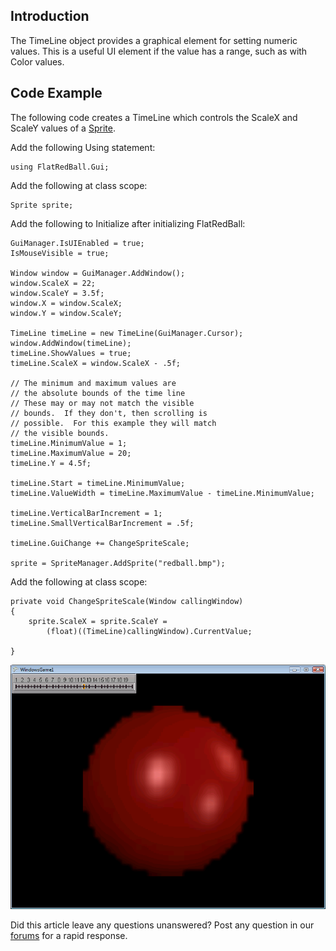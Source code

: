 ## Introduction

The TimeLine object provides a graphical element for setting numeric values. This is a useful UI element if the value has a range, such as with Color values.

## Code Example

The following code creates a TimeLine which controls the ScaleX and ScaleY values of a [Sprite](/frb/docs/index.php?title=FlatRedBall.Sprite.md "FlatRedBall.Sprite").

Add the following Using statement:

    using FlatRedBall.Gui;

Add the following at class scope:

    Sprite sprite;

Add the following to Initialize after initializing FlatRedBall:

    GuiManager.IsUIEnabled = true;
    IsMouseVisible = true;

    Window window = GuiManager.AddWindow();
    window.ScaleX = 22;
    window.ScaleY = 3.5f;
    window.X = window.ScaleX;
    window.Y = window.ScaleY;

    TimeLine timeLine = new TimeLine(GuiManager.Cursor);
    window.AddWindow(timeLine);
    timeLine.ShowValues = true;
    timeLine.ScaleX = window.ScaleX - .5f;

    // The minimum and maximum values are
    // the absolute bounds of the time line
    // These may or may not match the visible
    // bounds.  If they don't, then scrolling is
    // possible.  For this example they will match
    // the visible bounds.
    timeLine.MinimumValue = 1;
    timeLine.MaximumValue = 20;
    timeLine.Y = 4.5f;

    timeLine.Start = timeLine.MinimumValue;
    timeLine.ValueWidth = timeLine.MaximumValue - timeLine.MinimumValue;

    timeLine.VerticalBarIncrement = 1;
    timeLine.SmallVerticalBarIncrement = .5f;

    timeLine.GuiChange += ChangeSpriteScale;

    sprite = SpriteManager.AddSprite("redball.bmp");

Add the following at class scope:

    private void ChangeSpriteScale(Window callingWindow)
    {
        sprite.ScaleX = sprite.ScaleY = 
            (float)((TimeLine)callingWindow).CurrentValue;

    }

![TimeLine.png](/media/migrated_media-TimeLine.png)

Did this article leave any questions unanswered? Post any question in our [forums](/frb/forum/.md) for a rapid response.
